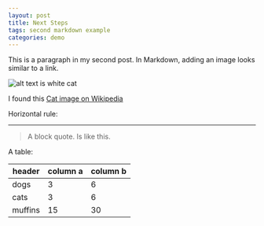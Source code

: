 ```yaml
---
layout: post
title: Next Steps
tags: second markdown example
categories: demo
---
```


This is a paragraph in my second post.
In Markdown, adding an image looks similar to a link.

![alt text is white cat](https://upload.wikipedia.org/wikipedia/commons/thumb/b/b1/VAN_CAT.png/480px-VAN_CAT.png)

I found this [Cat image on Wikipedia](https://commons.wikipedia.org/wiki/File:VAN_CAT.png)

Horizontal rule:

----------------------

> A block quote.
> Is like this.


A table:

| header | column a | column b |
|  ---   |   ---    |   ---   |
| dogs | 3 | 6 |
| cats | 3 | 6 |
| muffins | 15 | 30 |

